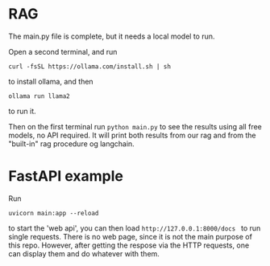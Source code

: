 # RAG

The main.py file is complete, but it needs a local model to run. 

Open a second terminal, and run 

```
curl -fsSL https://ollama.com/install.sh | sh
```

to install ollama, and then 

```
ollama run llama2
```

to run it. 

Then on the first terminal run ```python main.py``` to see the results using all free models, no API required. It will print both results from our rag and from the "built-in" rag procedure og langchain.


# FastAPI example

Run

```
uvicorn main:app --reload
```

to start the 'web api', you can then load ```http://127.0.0.1:8000/docs ``` to run single requests. There is no web page, since it is not the main purpose of this repo. However, after getting the respose via the HTTP requests, one can display them and do whatever with them.
